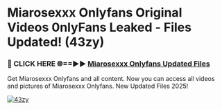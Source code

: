 # Miarosexxx Onlyfans Original Videos 0nlyFans Leaked - Files Updated! (43zy)

<h3>🔴 CLICK HERE 🌐==►► <a href="https://tinyurl.com/2m67pmp6" rel="nofollow">Miarosexxx Onlyfans Updated Files</a></h3>

Get Miarosexxx Onlyfans and all content. Now you can access all videos and pictures of Miarosexxx Onlyfans. New Updated Files 2025!

[![43zy](https://i.imgur.com/H4QAA4z.gif)](https://tinyurl.com/2m67pmp6)